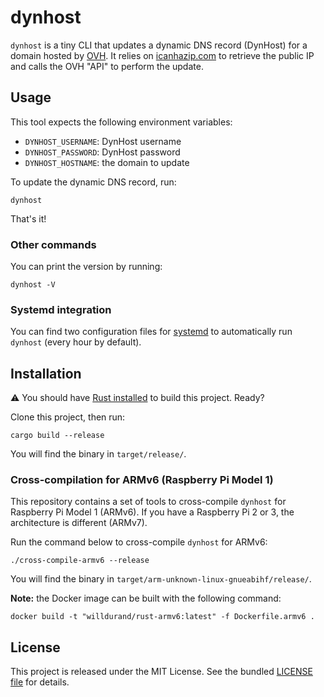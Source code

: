 # dynhost

`dynhost` is a tiny CLI that updates a dynamic DNS record (DynHost) for a domain
hosted by [OVH](https://www.ovh.com). It relies on
[icanhazip.com](http://ipv4.icanhazip.com/) to retrieve the public IP and calls
the OVH "API" to perform the update.

## Usage

This tool expects the following environment variables:

- `DYNHOST_USERNAME`: DynHost username
- `DYNHOST_PASSWORD`: DynHost password
- `DYNHOST_HOSTNAME`: the domain to update

To update the dynamic DNS record, run:

```
dynhost
```

That's it!

### Other commands

You can print the version by running:

```
dynhost -V
```

### Systemd integration

You can find two configuration files for
[systemd](https://en.wikipedia.org/wiki/Systemd) to automatically run `dynhost`
(every hour by default).

## Installation

:warning: You should have [Rust installed](https://rustup.rs/) to build this
project. Ready?

Clone this project, then run:

```
cargo build --release
```

You will find the binary in `target/release/`.

### Cross-compilation for ARMv6 (Raspberry Pi Model 1)

This repository contains a set of tools to cross-compile `dynhost` for Raspberry
Pi Model 1 (ARMv6). If you have a Raspberry Pi 2 or 3, the architecture is
different (ARMv7).

Run the command below to cross-compile `dynhost` for ARMv6:

```
./cross-compile-armv6 --release
```

You will find the binary in `target/arm-unknown-linux-gnueabihf/release/`.

**Note:** the Docker image can be built with the following command:

```
docker build -t "willdurand/rust-armv6:latest" -f Dockerfile.armv6 .
```

## License

This project is released under the MIT License. See the bundled [LICENSE
file](./LICENSE) for details.

